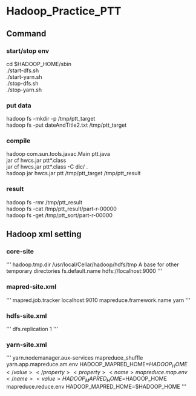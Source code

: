 # Hadoop_Practice_PTT

## Command

### start/stop env

cd $HADOOP_HOME/sbin  
./start-dfs.sh  
./start-yarn.sh  
./stop-dfs.sh  
./stop-yarn.sh  

### put data

hadoop fs -mkdir -p /tmp/ptt_target  
hadoop fs -put dateAndTitle2.txt /tmp/ptt_target  


### compile

hadoop com.sun.tools.javac.Main ptt.java  
jar cf hwcs.jar ptt*.class  
jar cf hwcs.jar ptt*.class -C dic/ .  
hadoop jar hwcs.jar ptt  /tmp/ptt_target /tmp/ptt_result  

### result

hadoop fs -rmr /tmp/ptt_result  
hadoop fs -cat /tmp/ptt_result/part-r-00000  
hadoop fs -get /tmp/ptt_sort/part-r-00000  

## Hadoop xml setting  

### core-site  

'''
<configuration>
  <property>
    <name>hadoop.tmp.dir</name>
    <value>/usr/local/Cellar/hadoop/hdfs/tmp</value>
    <description>A base for other temporary directories</description>
  </property>
  <property>
    <name>fs.default.name</name>
    <value>hdfs://localhost:9000</value>
  </property>
</configuration>
'''

### mapred-site.xml  

'''
<configuration>
  <property>
    <name>mapred.job.tracker</name>
    <value>localhost:9010</value>
  </property>
  <property>
    <name>mapreduce.framework.name</name>
    <value>yarn</value>
  </property>
</configuration>
'''

### hdfs-site.xml

'''
<configuration>
  <property>
    <name>dfs.replication</name>
    <value>1</value>
  </property>
</configuration>
'''

### yarn-site.xml

'''
<configuration>
  <property>
    <name>yarn.nodemanager.aux-services</name>
    <value>mapreduce_shuffle</value>
  </property>
  <property>
  <name>yarn.app.mapreduce.am.env</name>
  <value>HADOOP_MAPRED_HOME=$HADOOP_HOME</value>
  </property>
  <property>
  <name>mapreduce.map.env</name>
  <value>HADOOP_MAPRED_HOME=$HADOOP_HOME</value>
  </property>
  <property>
  <name>mapreduce.reduce.env</name>
  <value>HADOOP_MAPRED_HOME=$HADOOP_HOME</value>
  </property>
</configuration>
'''